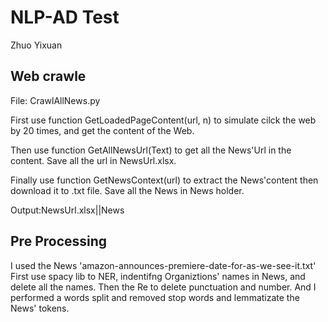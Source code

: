 #  NLP-AD Test
Zhuo Yixuan

## Web crawle
File: CrawlAllNews.py 

First use function GetLoadedPageContent(url, n) to simulate cilck the web by 20 times,
and get the content of the Web.

Then use function GetAllNewsUrl(Text) to get all the News'Url in the content.
Save all the url in NewsUrl.xlsx.

Finally use function GetNewsContext(url) to extract the News'content
then download it to .txt file. Save all the News in News holder.

Output:NewsUrl.xlsx||News

## Pre Processing
I used the News 'amazon-announces-premiere-date-for-as-we-see-it.txt'
First use spacy lib to NER, indentifng Organiztions' names in News, and delete all the names.
Then the Re to delete punctuation and number. And I performed a words split and removed stop words and lemmatizate 
the News' tokens.






